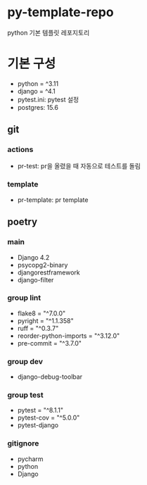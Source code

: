 # py-template-repo
python 기본 템플릿 레포지토리

# 기본 구성
- python = ^3.11
- django = ^4.1
- pytest.ini: pytest 설정
- postgres: 15.6

## git
### actions
- pr-test: pr을 올렸을 때 자동으로 테스트를 돌림

### template
- pr-template: pr template

## poetry

### main
- Django 4.2
- psycopg2-binary
- djangorestframework
- django-filter

### group lint
- flake8 = "^7.0.0"
- pyright = "^1.1.358"
- ruff = "^0.3.7"
- reorder-python-imports = "^3.12.0"
- pre-commit = "^3.7.0"

### group dev
- django-debug-toolbar

### group test
- pytest = "^8.1.1"
- pytest-cov = "^5.0.0"
- pytest-django

### gitignore
- pycharm
- python
- Django